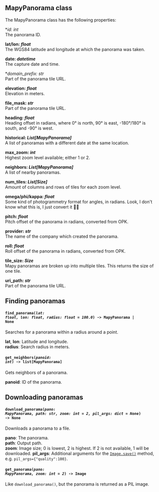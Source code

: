 ## MapyPanorama class

The MapyPanorama class has the following properties:

**id: *int**  
The panorama ID.

**lat/lon: *float***  
The WGS84 latitude and longitude at which the panorama was taken.

**date: *datetime***  
The capture date and time.

**domain_prefix: *str**  
Part of the panorama tile URL.

**elevation: *float***  
Elevation in meters.

**file_mask: *str***  
Part of the panorama tile URL.

**heading: *float***  
Heading offset in radians, where 0° is north, 90° is east, -180°/180° is south, and -90° is west.

**historical: *List[MapyPanorama]***  
A list of panoramas with a different date at the same location.

**max_zoom: *int***  
Highest zoom level available; either 1 or 2.

**neighbors: *List[MapyPanorama]***  
A list of nearby panoramas.

**num_tiles: *List[Size]***  
Amount of columns and rows of tiles for each zoom level.

**omega/phi/kappa: *float***  
Some kind of photogrammetry format for angles, in radians. Look, I don't know what this is, I just convert it 🤷‍♂️

**pitch: *float***  
Pitch offset of the panorama in radians, converted from OPK.

**provider: *str***  
The name of the company which created the panorama.

**roll: *float***  
Roll offset of the panorama in radians, converted from OPK.

**tile_size: *Size***  
Mapy panoramas are broken up into multiple tiles. This returns the size of one tile.

**uri_path: *str***  
Part of the panorama tile URL.


## Finding panoramas

#### <code>find_panorama(<em>lat: float, lon: float, radius: float = 100.0</em>) -> MapyPanorama | None</code>
Searches for a panorama within a radius around a point.

**lat**, **lon**: Latitude and longitude.  
**radius**: Search radius in meters.  

#### <code>get_neighbors(<em>panoid: int</em>) -> list[MapyPanorama]</code>
Gets neighbors of a panorama.

**panoid**: ID of the panorama.


## Downloading panoramas

#### <code>download_panorama(<em>pano: MapyPanorama, path: str, zoom: int = 2, pil_args: dict = None</em>) -> None</code>
Downloads a panorama to a file.

**pano**: The panorama.  
**path**: Output path.  
**zoom**: Image size; 0 is lowest, 2 is highest. If 2 is not available, 1 will be downloaded.
**pil_args**: Additional arguments for the [`Image.save()`](https://pillow.readthedocs.io/en/stable/reference/Image.html#PIL.Image.Image.save) method, e.g. `pil_args={"quality":100}`.

#### <code>get_panorama(<em>pano: MapyPanorama, zoom: int = 2</em>) -> Image</code>
Like `download_panorama()`, but the panorama is returned as a PIL image.
